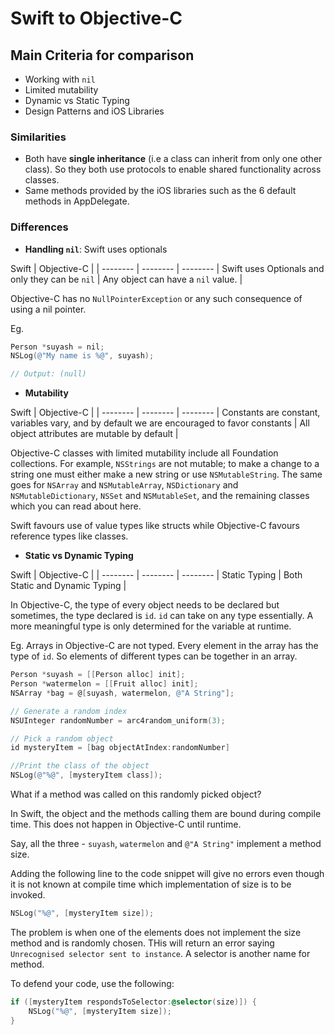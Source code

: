 # Swift to Objective-C

## Main Criteria for comparison
- Working with `nil`
- Limited mutability
- Dynamic vs Static Typing
- Design Patterns and iOS Libraries

### Similarities
- Both have **single inheritance** (i.e a class can inherit from only one other class). So they both use protocols to enable shared functionality across classes.
- Same methods provided by the iOS libraries such as the 6 default methods in AppDelegate.

### Differences
- **Handling `nil`**: Swift uses optionals



 Swift | Objective-C |
| -------- | -------- | -------- |
 Swift uses Optionals and only they can be `nil`    | Any object can have a `nil` value.     |

Objective-C has no `NullPointerException` or any such consequence of using a nil pointer. 

Eg. 
```objectivec
Person *suyash = nil;
NSLog(@"My name is %@", suyash);

// Output: (null)
```

- **Mutability**

 Swift | Objective-C |
| -------- | -------- | -------- |
 Constants are constant, variables vary, and by default we are encouraged to favor constants    | All object attributes are mutable by default     |

Objective-C classes with limited mutability include all Foundation collections. For example, `NSStrings` are not mutable; to make a change to a string one must either make a new string or use `NSMutableString`. The same goes for `NSArray` and `NSMutableArray`, `NSDictionary` and `NSMutableDictionary`, `NSSet` and `NSMutableSet`, and the remaining classes which you can read about here.

Swift favours use of value types like structs while Objective-C favours reference types like classes.

- **Static vs Dynamic Typing**



 Swift | Objective-C |
| -------- | -------- | -------- |
 Static Typing  | Both Static and Dynamic Typing     |

In Objective-C, the type of every object needs to be declared but sometimes, the type declared is `id`. `id` can take on any type essentially. A more meaningful type is only determined for the variable at runtime.


Eg. 
Arrays in Objective-C are not typed. Every element in the array has the type of `id`. So elements of different types can be together in an array.

```objectivec
Person *suyash = [[Person alloc] init];
Person *watermelon = [[Fruit alloc] init];
NSArray *bag = @[suyash, watermelon, @"A String"];

// Generate a random index
NSUInteger randomNumber = arc4random_uniform(3);

// Pick a random object
id mysteryItem = [bag objectAtIndex:randomNumber]

//Print the class of the object
NSLog(@"%@", [mysteryItem class]);
```

What if a method was called on this randomly picked object?

In Swift, the object and the methods calling them are bound during compile time. This does not happen in Objective-C until runtime.

Say, all the three - `suyash`, `watermelon` and `@"A String"` implement a method size.

Adding the following line to the code snippet will give no errors even though it is not known at compile time which implementation of size is to be invoked.

```objectivec
NSLog("%@", [mysteryItem size]);
```
The problem is when one of the elements does not implement the size method and is randomly chosen. THis will return an error saying `Unrecognised selector sent to instance`. A selector is another name for method. 

To defend your code, use the following:

```objectivec
if ([mysteryItem respondsToSelector:@selector(size)]) {
    NSLog("%@", [mysteryItem size]);
}
```